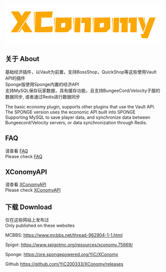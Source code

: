 ![img.png](img.png)
## 关于 About
基础经济插件，以Vault为前置，支持BossShop，QuickShop等这些使用Vault API的插件  
Sponge版使用Sponge内置的经济API  
支持MySQL保存玩家数据，具有缓存功能，且支持BungeeCord/Velocity子服的数据同步, 或者通过Redis进行数据同步


The basic economy plugin, supports other plugins that use the Vault API.  
The SPONGE version uses the economic API built into SPONGE  
Supporting MySQL to save player data, and synchronize data between Bungeecord/Velocity servers, or data synchronization through Redis.

## FAQ
请查看 [FAQ](https://github.com/YiC200333/XConomy/blob/master/FAQ/Chinese.md)  
Please check [FAQ](https://github.com/YiC200333/XConomy/blob/master/FAQ/English.md)

## XConomyAPI
请查看 [XConomyAPI](https://github.com/YiC200333/XConomyAPI)  
Please check [XConomyAPI](https://github.com/YiC200333/XConomyAPI)

## 下载 Download
仅在这些网站上发布过  
Only published on these websites

MCBBS: https://www.mcbbs.net/thread-962904-1-1.html

Spigot: https://www.spigotmc.org/resources/xconomy.75669/

Sponge: https://ore.spongepowered.org/YiC/XConomy

Github https://github.com/YiC200333/XConomy/releases

